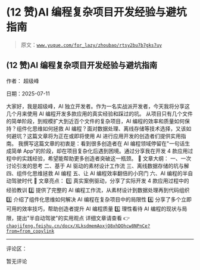 # (12 赞)AI 编程复杂项目开发经验与避坑指南

> 原文：[`www.yuque.com/for_lazy/zhoubao/rtsy2bu7b7gks7uy`](https://www.yuque.com/for_lazy/zhoubao/rtsy2bu7b7gks7uy)

## (12 赞)AI 编程复杂项目开发经验与避坑指南

作者： 超级峰

日期：2025-07-11

大家好，我是超级峰，AI 独立开发者。作为一名实战派开发者，今天我将分享这几个月来使用 AI 编程开发多款应用的真实经验和踩过的坑。
从项目只有几个文件的简单阶段，到规模扩大到近百个文件的复杂项目，AI 编程的效率和质量如何保持？组件化思维如何拯救 AI
编程？面对数据处理、离线存储等技术选择，又该如何避坑？这篇文章将为正在或即将使用 AI 进行应用开发的创造者们提供实用指南。
我撰写这篇文章的初衷是：看到很多创造者在 AI 编程领域停留在"一句话生成简单
App"的阶段，却在项目复杂化后遇到困境。通过分享我在开发 4 款应用过程中的实践经验，希望能帮助更多创造者突破这一瓶颈。 📝 文章大纲：
一、一次讨论引发的思考 二、基于 AI 驱动的素材设计工作流 三、离线数据存储的坑与解 四、组件化思维拯救 AI 编程 五、让 AI 编程效率翻倍的小窍门
六、AI 编程的半自动驾驶时代 🌟 文章亮点： 1️⃣ 真实案例驱动，分享了实际开发 4 款应用过程中的经验教训 2️⃣ 提供了完整的 AI 编程工作流，从素材设计到数据处理再到代码组织 3️⃣ 介绍了组件化思维如何解决 AI 编程在复杂项目中的局限性 4️⃣ 分享了多个立即可用的效率技巧，帮助创造者提升 AI 编程质量 5️⃣ 理性看待 AI 编程的现状与局限，提出"半自动驾驶"的实用观点 详细文章请查看 👉  [`chaojifeng.feishu.cn/docx/XLksdmemAoxjO8xhDOhcw8NPnCe?from=from_copylink`](https://chaojifeng.feishu.cn/docx/XLksdmemAoxjO8xhDOhcw8NPnCe?from=from_copylink)

* * *

评论区：

暂无评论